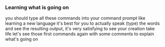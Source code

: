 ### Learning what is going on

you should type all these commands into your command prompt
like learning a new language it's best for you to actually speak (type) the words
and see the resulting output, it's very satisfying to see your creation take life
let's see those first commands again with some comments to explain what's going on
